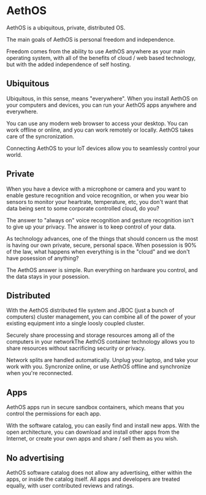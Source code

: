# AethOS

AethOS is a ubiquitous, private, distributed OS.

The main goals of AethOS is personal freedom and independence.

Freedom comes from the ability to use AethOS anywhere as your main operating system, with all of the benefits of cloud / web based technology, but with the added independence of self hosting.

## Ubiquitous

Ubiquitous, in this sense, means "everywhere".  When you install AethOS on your computers and devices, you can run your AethOS apps anywhere and everywhere.

You can use any modern web browser to access your desktop.  You can work offline or online, and you can work remotely or locally.  AethOS takes care of the syncronization.

Connecting AethOS to your IoT devices allow you to seamlessly control your world.

## Private

When you have a device with a microphone or camera and you want to enable gesture recognition and voice recognition, or when you wear bio sensors to monitor your heartrate, temperature, etc, you don't want that data being sent to some corporate controlled cloud, do you?

The answer to "always on" voice recognition and gesture recognition isn't to give up your privacy.  The answer is to keep control of your data.

As technology advances, one of the things that should concern us the most is having our own private, secure, personal space.  When posession is 90% of the law, what happens when everything is in the "cloud" and we don't have posession of anything?

The AethOS answer is simple.  Run everything on hardware you control, and the data stays in your posession.

## Distributed

With the AethOS distributed file system and JBOC (just a bunch of computers) cluster management, you can combine all of the power of your existing equipment into a single loosly coupled cluster.

Securely share processing and storage resources among all of the computers in your networkThe AethOS container technology allows you to share resources without sacrificing security or privacy.

Network splits are handled automatically.  Unplug your laptop, and take your work with you.  Syncronize online, or use AethOS offline and synchronize when you're reconnected.

## Apps

AethOS apps run in secure sandbox containers, which means that you control the permissions for each app.

With the software catalog, you can easily find and install new apps.  With the open architecture, you can download and install other apps from the Internet, or create your own apps and share / sell them as you wish.

## No advertising

AethOS software catalog does not allow any advertising, either within the apps, or inside the catalog itself.  All apps and developers are treated equally, with user contributed reviews and ratings.
